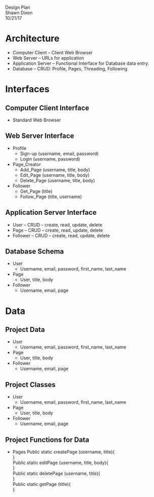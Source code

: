 Design Plan  
   Shawn Dixon  
   10/21/17  

# Architecture
* Computer Client – Client Web Browser
* Web Server – URLs for application
* Application Server – Functional Interface for Database data entry.
* Database – CRUD:  Profile, Pages, Threading, Following

# Interfaces
## Computer Client Interface
* Standard Web Browser
## Web Server Interface
* Profile
   *  Sign-up (username, email, password)
   *  Login (username, password)
* Page_Creator
   *  Add_Page (username, title, body)
   *  Edit_Page (username, title, body)
   *  Delete_Page (username, title, body)
* Follower
   *  Get_Page (title)
   *  Follow_Page (title, username)
## Application Server Interface
* User – CRUD – create, read, update, delete
* Page – CRUD – create, read, update, delete
* Follower – CRUD – create, read, update, delete
## Database Schema
* User
   *  Username, email, password, first_name, last_name
* Page
   *  User, title, body
* Follower
   *  Username, email, page
# Data
## Project Data
*  User
   *  Username, email, password, first_name, last_name
* Page
   *  User, title, body
* Follower
   *  Username, email, page

## Project Classes
* User
   *  Username, email, password, first_name, last_name
* Page
   *  User, title, body
* Follower
   *  Username, email, page

## Project Functions for Data
* Pages
   Public static createPage (username, title){  
   }  
   Public static editPage (username, title, body){  
   }  
   Public static deletePage (username, title){  
   }  
   Public static getPage (title){  
   }  

